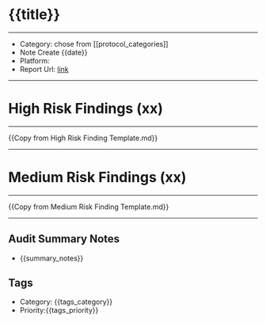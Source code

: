 
# {{title}}
---
- Category: chose from [[protocol_categories]]
- Note Create {{date}}
- Platform: 
- Report Url: [link](link)
---
# High Risk Findings (xx)

---

{{Copy from High Risk Finding Template.md}}

---

# Medium Risk Findings (xx)

---

{{Copy from Medium Risk Finding Template.md}}

---

## Audit Summary Notes
- {{summary_notes}}

## Tags
- Category: {{tags_category}}
- Priority:{{tags_priority}}